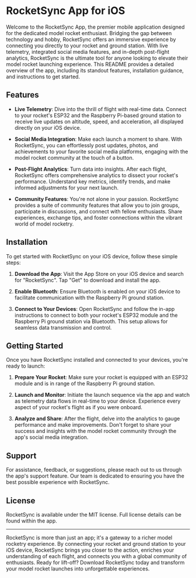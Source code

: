 # RocketSync App for iOS

Welcome to the RocketSync App, the premier mobile application designed for the dedicated model rocket enthusiast. Bridging the gap between technology and hobby, RocketSync offers an immersive experience by connecting you directly to your rocket and ground station. With live telemetry, integrated social media features, and in-depth post-flight analytics, RocketSync is the ultimate tool for anyone looking to elevate their model rocket launching experience. This README provides a detailed overview of the app, including its standout features, installation guidance, and instructions to get started.

## Features

- **Live Telemetry**: Dive into the thrill of flight with real-time data. Connect to your rocket's ESP32 and the Raspberry Pi-based ground station to receive live updates on altitude, speed, and acceleration, all displayed directly on your iOS device.

- **Social Media Integration**: Make each launch a moment to share. With RocketSync, you can effortlessly post updates, photos, and achievements to your favorite social media platforms, engaging with the model rocket community at the touch of a button.

- **Post-Flight Analytics**: Turn data into insights. After each flight, RocketSync offers comprehensive analytics to dissect your rocket's performance. Understand key metrics, identify trends, and make informed adjustments for your next launch.

- **Community Features**: You're not alone in your passion. RocketSync provides a suite of community features that allow you to join groups, participate in discussions, and connect with fellow enthusiasts. Share experiences, exchange tips, and foster connections within the vibrant world of model rocketry.

## Installation

To get started with RocketSync on your iOS device, follow these simple steps:

1. **Download the App**: Visit the App Store on your iOS device and search for "RocketSync". Tap "Get" to download and install the app.

2. **Enable Bluetooth**: Ensure Bluetooth is enabled on your iOS device to facilitate communication with the Raspberry Pi ground station.

3. **Connect to Your Devices**: Open RocketSync and follow the in-app instructions to connect to both your rocket's ESP32 module and the Raspberry Pi ground station via Bluetooth. This setup allows for seamless data transmission and control.

## Getting Started

Once you have RocketSync installed and connected to your devices, you're ready to launch:

1. **Prepare Your Rocket**: Make sure your rocket is equipped with an ESP32 module and is in range of the Raspberry Pi ground station.

2. **Launch and Monitor**: Initiate the launch sequence via the app and watch as telemetry data flows in real-time to your device. Experience every aspect of your rocket's flight as if you were onboard.

3. **Analyze and Share**: After the flight, delve into the analytics to gauge performance and make improvements. Don't forget to share your success and insights with the model rocket community through the app's social media integration.

## Support

For assistance, feedback, or suggestions, please reach out to us through the app's support feature. Our team is dedicated to ensuring you have the best possible experience with RocketSync.

## License

RocketSync is available under the MIT license. Full license details can be found within the app.

---


RocketSync is more than just an app; it's a gateway to a richer model rocketry experience. By connecting your rocket and ground station to your iOS device, RocketSync brings you closer to the action, enriches your understanding of each flight, and connects you with a global community of enthusiasts. Ready for lift-off? Download RocketSync today and transform your model rocket launches into unforgettable experiences.


